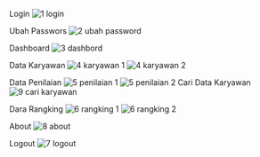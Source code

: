 Login
![1 login](https://github.com/arkafauzi/SPK-SAW-Penilaian-Karyawan/assets/108111939/849d5e88-54c4-4111-bdb4-1f63c37560d9)

Ubah Passwors
![2 ubah password](https://github.com/arkafauzi/SPK-SAW-Penilaian-Karyawan/assets/108111939/dd3ecc8d-a8b4-4a79-b806-424e074be73a)

Dashboard
![3 dashbord](https://github.com/arkafauzi/SPK-SAW-Penilaian-Karyawan/assets/108111939/a4454120-2cc6-4fd0-812e-959a95af0205)

Data Karyawan
![4  karyawan 1](https://github.com/arkafauzi/SPK-SAW-Penilaian-Karyawan/assets/108111939/ac47e696-f8eb-47fa-9900-d1fed77a3afa)
![4  karyawan 2](https://github.com/arkafauzi/SPK-SAW-Penilaian-Karyawan/assets/108111939/5b59f790-6c7e-4d82-b59e-e38e6372761e)

Data Penilaian
![5 penilaian 1](https://github.com/arkafauzi/SPK-SAW-Penilaian-Karyawan/assets/108111939/ba06ec36-9dba-4433-8f09-f3b80225f242)
![5 penilaian 2](https://github.com/arkafauzi/SPK-SAW-Penilaian-Karyawan/assets/108111939/9fa1f739-2319-44d1-a773-5ab8ab471513)
Cari Data Karyawan
![9  cari karyawan](https://github.com/arkafauzi/SPK-SAW-Penilaian-Karyawan/assets/108111939/38840caf-a6be-4272-96ad-adf4f161fee7)

Dara Rangking
![6 rangking 1](https://github.com/arkafauzi/SPK-SAW-Penilaian-Karyawan/assets/108111939/e69132a1-e109-47ac-8ad7-7068489d2426)
![6 rangking 2](https://github.com/arkafauzi/SPK-SAW-Penilaian-Karyawan/assets/108111939/c64275ea-d772-42d7-9fe8-d45cf4aedb87)

About 
![8 about](https://github.com/arkafauzi/SPK-SAW-Penilaian-Karyawan/assets/108111939/96605fb5-c010-4002-b933-89639d7ed50a)

Logout 
![7 logout](https://github.com/arkafauzi/SPK-SAW-Penilaian-Karyawan/assets/108111939/7c851fa1-faa7-4065-8f58-eb954b8742cc)
